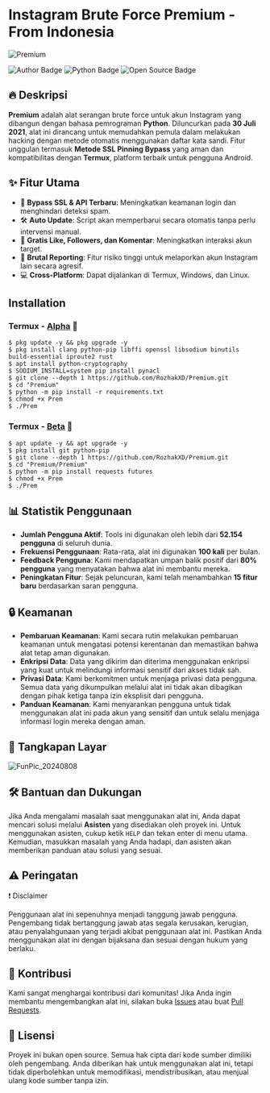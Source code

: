 # Instagram Brute Force Premium - From Indonesia
![Premium](https://github.com/user-attachments/assets/893c14d0-dfca-4a4b-b778-ee5f238edc34)

![Author Badge](https://img.shields.io/badge/Author-Rozhak-blue?style=flat-square&logo=github)
![Python Badge](https://img.shields.io/badge/Written%20In-Python-yellow?style=flat-square&logo=python)
![Open Source Badge](https://img.shields.io/badge/Open%20Source-No-red?style=flat-square&logo=open-source-initiative)

## 🔥 Deskripsi
**Premium** adalah alat serangan brute force untuk akun Instagram yang dibangun dengan bahasa pemrograman **Python**. Diluncurkan pada **30 Juli 2021**, alat ini dirancang untuk memudahkan pemula dalam melakukan hacking dengan metode otomatis menggunakan daftar kata sandi. Fitur unggulan termasuk **Metode SSL Pinning Bypass** yang aman dan kompatibilitas dengan **Termux**, platform terbaik untuk pengguna Android.

## ✨ Fitur Utama
- 🔐 **Bypass SSL & API Terbaru**: Meningkatkan keamanan login dan menghindari deteksi spam.
- 🛠️ **Auto Update**: Script akan memperbarui secara otomatis tanpa perlu intervensi manual.
- 🌟 **Gratis Like, Followers, dan Komentar**: Meningkatkan interaksi akun target.
- 🚨 **Brutal Reporting**: Fitur risiko tinggi untuk melaporkan akun Instagram lain secara agresif.
- 💻 **Cross-Platform**: Dapat dijalankan di Termux, Windows, dan Linux.

## Installation
### Termux - [Alpha](https://drive.google.com/file/d/17ULiEz8qnvMs9wZ_yY_oYhk4kfOHE1mR/view?usp=sharing) 🐺
```
$ pkg update -y && pkg upgrade -y
$ pkg install clang python-pip libffi openssl libsodium binutils build-essential iproute2 rust
$ apt install python-cryptography
$ SODIUM_INSTALL=system pip install pynacl
$ git clone --depth 1 https://github.com/RozhakXD/Premium.git
$ cd "Premium"
$ python -m pip install -r requirements.txt
$ chmod +x Prem
$ ./Prem
```

### Termux - [Beta](https://drive.google.com/file/d/1xKuP_-XNMNXUV-Io_GpKQvX4MB_K_VZW/view?usp=drive_link) 🐢
```
$ apt update -y && apt upgrade -y
$ pkg install git python-pip
$ git clone --depth 1 https://github.com/RozhakXD/Premium.git
$ cd "Premium/Premium"
$ python -m pip install requests futures
$ chmod +x Prem
$ ./Prem
```

## 📊 Statistik Penggunaan
- **Jumlah Pengguna Aktif**: Tools ini digunakan oleh lebih dari **52.154 pengguna** di seluruh dunia.
- **Frekuensi Penggunaan**: Rata-rata, alat ini digunakan **100 kali** per bulan.
- **Feedback Pengguna**: Kami mendapatkan umpan balik positif dari **80% pengguna** yang menyatakan bahwa alat ini membantu mereka.
- **Peningkatan Fitur**: Sejak peluncuran, kami telah menambahkan **15 fitur baru** berdasarkan saran pengguna.

## 🔒 Keamanan
- **Pembaruan Keamanan**: Kami secara rutin melakukan pembaruan keamanan untuk mengatasi potensi kerentanan dan memastikan bahwa alat tetap aman digunakan.
- **Enkripsi Data**: Data yang dikirim dan diterima menggunakan enkripsi yang kuat untuk melindungi informasi sensitif dari akses tidak sah.
- **Privasi Data**: Kami berkomitmen untuk menjaga privasi data pengguna. Semua data yang dikumpulkan melalui alat ini tidak akan dibagikan dengan pihak ketiga tanpa izin eksplisit dari pengguna.
- **Panduan Keamanan**: Kami menyarankan pengguna untuk tidak menggunakan alat ini pada akun yang sensitif dan untuk selalu menjaga informasi login mereka dengan aman.

## 📸 Tangkapan Layar
![FunPic_20240808](https://github.com/user-attachments/assets/01bb0962-f50b-4d35-8533-53fe74684572)

## 🛠️ Bantuan dan Dukungan
Jika Anda mengalami masalah saat menggunakan alat ini, Anda dapat mencari solusi melalui **Asisten** yang disediakan oleh proyek ini. Untuk menggunakan asisten, cukup ketik `HELP` dan tekan enter di menu utama. Kemudian, masukkan masalah yang Anda hadapi, dan asisten akan memberikan panduan atau solusi yang sesuai.

## ⚠️ Peringatan
❗ Disclaimer

Penggunaan alat ini sepenuhnya menjadi tanggung jawab pengguna. Pengembang tidak bertanggung jawab atas segala kerusakan, kerugian, atau penyalahgunaan yang terjadi akibat penggunaan alat ini. Pastikan Anda menggunakan alat ini dengan bijaksana dan sesuai dengan hukum yang berlaku.

## 🤝 Kontribusi
Kami sangat menghargai kontribusi dari komunitas! Jika Anda ingin membantu mengembangkan alat ini, silakan buka [Issues](https://github.com/RozhakXD/Premium/issues) atau buat [Pull Requests](https://github.com/RozhakXD/Premium/pulls).

## 📜 Lisensi
Proyek ini bukan open source. Semua hak cipta dari kode sumber dimiliki oleh pengembang. Anda diberikan hak untuk menggunakan alat ini, tetapi tidak diperbolehkan untuk memodifikasi, mendistribusikan, atau menjual ulang kode sumber tanpa izin.
